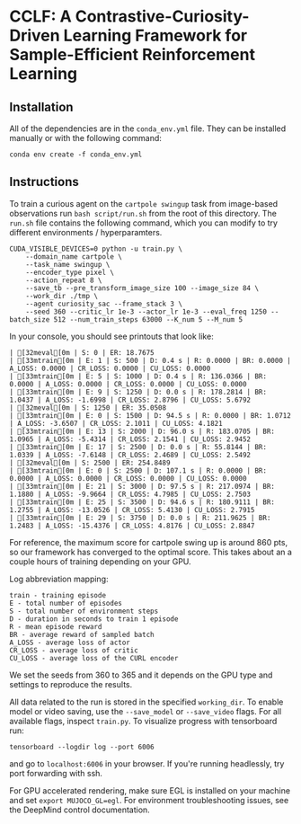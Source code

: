 # CCLF: A Contrastive-Curiosity-Driven Learning Framework for Sample-Efficient Reinforcement Learning



## Installation 

All of the dependencies are in the `conda_env.yml` file. They can be installed manually or with the following command:

```
conda env create -f conda_env.yml
```

## Instructions
To train a curious agent on the `cartpole swingup` task from image-based observations run `bash script/run.sh` from the root of this directory. The `run.sh` file contains the following command, which you can modify to try different environments / hyperparamters.
```
CUDA_VISIBLE_DEVICES=0 python -u train.py \
    --domain_name cartpole \
    --task_name swingup \
    --encoder_type pixel \
    --action_repeat 8 \
    --save_tb --pre_transform_image_size 100 --image_size 84 \
    --work_dir ./tmp \
    --agent curiosity_sac --frame_stack 3 \
    --seed 360 --critic_lr 1e-3 --actor_lr 1e-3 --eval_freq 1250 --batch_size 512 --num_train_steps 63000 --K_num 5 --M_num 5
```

In your console, you should see printouts that look like:

```
| [32meval[0m | S: 0 | ER: 18.7675
| [33mtrain[0m | E: 1 | S: 500 | D: 0.4 s | R: 0.0000 | BR: 0.0000 | A_LOSS: 0.0000 | CR_LOSS: 0.0000 | CU_LOSS: 0.0000
| [33mtrain[0m | E: 5 | S: 1000 | D: 0.4 s | R: 136.0366 | BR: 0.0000 | A_LOSS: 0.0000 | CR_LOSS: 0.0000 | CU_LOSS: 0.0000
| [33mtrain[0m | E: 9 | S: 1250 | D: 0.0 s | R: 178.2814 | BR: 1.0437 | A_LOSS: -1.6998 | CR_LOSS: 2.8796 | CU_LOSS: 5.6792
| [32meval[0m | S: 1250 | ER: 35.0508
| [33mtrain[0m | E: 0 | S: 1500 | D: 94.5 s | R: 0.0000 | BR: 1.0712 | A_LOSS: -3.6507 | CR_LOSS: 2.1011 | CU_LOSS: 4.1821
| [33mtrain[0m | E: 13 | S: 2000 | D: 96.0 s | R: 183.0705 | BR: 1.0965 | A_LOSS: -5.4314 | CR_LOSS: 2.1541 | CU_LOSS: 2.9452
| [33mtrain[0m | E: 17 | S: 2500 | D: 0.0 s | R: 55.8144 | BR: 1.0339 | A_LOSS: -7.6148 | CR_LOSS: 2.4689 | CU_LOSS: 2.5492
| [32meval[0m | S: 2500 | ER: 254.8489
| [33mtrain[0m | E: 0 | S: 2500 | D: 107.1 s | R: 0.0000 | BR: 0.0000 | A_LOSS: 0.0000 | CR_LOSS: 0.0000 | CU_LOSS: 0.0000
| [33mtrain[0m | E: 21 | S: 3000 | D: 97.5 s | R: 217.0974 | BR: 1.1880 | A_LOSS: -9.9664 | CR_LOSS: 4.7985 | CU_LOSS: 2.7503
| [33mtrain[0m | E: 25 | S: 3500 | D: 94.6 s | R: 180.9111 | BR: 1.2755 | A_LOSS: -13.0526 | CR_LOSS: 5.4130 | CU_LOSS: 2.7915
| [33mtrain[0m | E: 29 | S: 3750 | D: 0.0 s | R: 211.9625 | BR: 1.2483 | A_LOSS: -15.4376 | CR_LOSS: 4.8176 | CU_LOSS: 2.8847
```

For reference, the maximum score for cartpole swing up is around 860 pts, so our framework has converged to the optimal score. This takes about an a couple hours of training depending on your GPU. 

Log abbreviation mapping:

```
train - training episode
E - total number of episodes 
S - total number of environment steps
D - duration in seconds to train 1 episode
R - mean episode reward
BR - average reward of sampled batch
A_LOSS - average loss of actor
CR_LOSS - average loss of critic
CU_LOSS - average loss of the CURL encoder
```
We set the seeds from 360 to 365 and it depends on the GPU type and settings to reproduce the results.

All data related to the run is stored in the specified `working_dir`. To enable model or video saving, use the `--save_model` or `--save_video` flags. For all available flags, inspect `train.py`. To visualize progress with tensorboard run:

```
tensorboard --logdir log --port 6006
```

and go to `localhost:6006` in your browser. If you're running headlessly, try port forwarding with ssh. 

For GPU accelerated rendering, make sure EGL is installed on your machine and set `export MUJOCO_GL=egl`. For environment troubleshooting issues, see the DeepMind control documentation.
